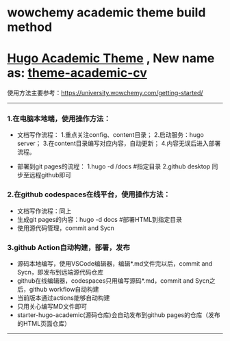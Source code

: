 # wowchemy academic theme build method
# [Hugo Academic Theme](https://github.com/wowchemy/starter-hugo-academic) , New name as: [theme-academic-cv](https://github.com/HugoBlox/theme-academic-cv)

使用方法主要参考：https://university.wowchemy.com/getting-started/


------------------------------------------------------------
### 1.在电脑本地端，使用操作方法：
- 文档写作流程：
1.重点关注config、content目录；
2.启动服务：hugo server；
3.在content目录编写对应内容，自动更新；
4.内容无误后进入部署流程。

- 部署到git pages的流程：
1.hugo -d /docs     #指定目录
2.github desktop 同步至远程github即可

### 2.在github codespaces在线平台，使用操作方法：
- 文档写作流程：同上
- 生成git pages的内容：hugo -d docs     #部署HTML到指定目录
- 使用源代码管理，commit and Sycn

### 3.github Action自动构建，部署，发布
- 源码本地编写，使用VSCode编辑器，编辑*.md文件完以后，commit and Sycn，即发布到远端源代码仓库
- github在线编辑器，codespaces只用编写源码*.md，commit and Sycn之后，github workflow自动构建
- 当前版本通过actions能够自动构建
- 只用关心编写MD文件即可
- starter-hugo-academic(源码仓库)会自动发布到github pages的仓库（发布的HTML页面仓库）
-------------------------------------------------------------
